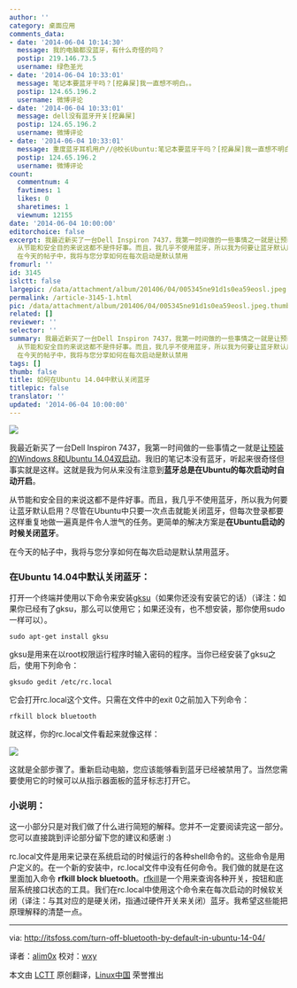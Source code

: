 ```yaml
---
author: ''
category: 桌面应用
comments_data:
- date: '2014-06-04 10:14:30'
  message: 我的电脑都没蓝牙，有什么奇怪的吗？
  postip: 219.146.73.5
  username: 绿色圣光
- date: '2014-06-04 10:33:01'
  message: 笔记本要蓝牙干吗？[挖鼻屎]我一直想不明白。。
  postip: 124.65.196.2
  username: 微博评论
- date: '2014-06-04 10:33:01'
  message: dell没有蓝牙开关[挖鼻屎]
  postip: 124.65.196.2
  username: 微博评论
- date: '2014-06-04 10:33:01'
  message: 重度蓝牙耳机用户//@校长Ubuntu:笔记本要蓝牙干吗？[挖鼻屎]我一直想不明白。。
  postip: 124.65.196.2
  username: 微博评论
count:
  commentnum: 4
  favtimes: 1
  likes: 0
  sharetimes: 1
  viewnum: 12155
date: '2014-06-04 10:00:00'
editorchoice: false
excerpt: 我最近新买了一台Dell Inspiron 7437，我第一时间做的一些事情之一就是让预装的Windows 8和Ubuntu 14.04双启动。我旧的笔记本没有蓝牙，听起来很奇怪但事实就是这样。这就是我为何从来没有注意到蓝牙总是在Ubuntu的每次启动时自动开启。
  从节能和安全目的来说这都不是件好事。而且，我几乎不使用蓝牙，所以我为何要让蓝牙默认启用？尽管在Ubuntu中只要一次点击就能关闭蓝牙，但每次登录都要这样重复地做一遍真是件令人泄气的任务。更简单的解决方案是在Ubuntu启动的时候关闭蓝牙。
  在今天的帖子中，我将与您分享如何在每次启动是默认禁用
fromurl: ''
id: 3145
islctt: false
largepic: /data/attachment/album/201406/04/005345ne91d1s0ea59eosl.jpeg
permalink: /article-3145-1.html
pic: /data/attachment/album/201406/04/005345ne91d1s0ea59eosl.jpeg.thumb.jpg
related: []
reviewer: ''
selector: ''
summary: 我最近新买了一台Dell Inspiron 7437，我第一时间做的一些事情之一就是让预装的Windows 8和Ubuntu 14.04双启动。我旧的笔记本没有蓝牙，听起来很奇怪但事实就是这样。这就是我为何从来没有注意到蓝牙总是在Ubuntu的每次启动时自动开启。
  从节能和安全目的来说这都不是件好事。而且，我几乎不使用蓝牙，所以我为何要让蓝牙默认启用？尽管在Ubuntu中只要一次点击就能关闭蓝牙，但每次登录都要这样重复地做一遍真是件令人泄气的任务。更简单的解决方案是在Ubuntu启动的时候关闭蓝牙。
  在今天的帖子中，我将与您分享如何在每次启动是默认禁用
tags: []
thumb: false
title: 如何在Ubuntu 14.04中默认关闭蓝牙
titlepic: false
translator: ''
updated: '2014-06-04 10:00:00'
---
```


![](/data/attachment/album/201406/04/005345ne91d1s0ea59eosl.jpeg)


我最近新买了一台Dell Inspiron 7437，我第一时间做的一些事情之一就是[让预装的Windows 8和Ubuntu 14.04双启动](http://itsfoss.com/install-ubuntu-1404-dual-boot-mode-windows-8-81-uefi/)。我旧的笔记本没有蓝牙，听起来很奇怪但事实就是这样。这就是我为何从来没有注意到**蓝牙总是在Ubuntu的每次启动时自动开启**。


从节能和安全目的来说这都不是件好事。而且，我几乎不使用蓝牙，所以我为何要让蓝牙默认启用？尽管在Ubuntu中只要一次点击就能关闭蓝牙，但每次登录都要这样重复地做一遍真是件令人泄气的任务。更简单的解决方案是**在Ubuntu启动的时候关闭蓝牙**。


在今天的帖子中，我将与您分享如何在每次启动是默认禁用蓝牙。


### 在Ubuntu 14.04中默认关闭蓝牙：


打开一个终端并使用以下命令来安装[gksu](https://wiki.gnome.org/action/show/Apps/Attic/gksu?action=show&redirect=gksu)（如果你还没有安装它的话）（译注：如果你已经有了gksu，那么可以使用它；如果还没有，也不想安装，那你使用sudo一样可以）。



```
sudo apt-get install gksu

```

gksu是用来在以root权限运行程序时输入密码的程序。当你已经安装了gksu之后，使用下列命令：



```
gksudo gedit /etc/rc.local

```

它会打开rc.local这个文件。只需在文件中的exit 0之前加入下列命令：



```
rfkill block bluetooth

```

就这样，你的rc.local文件看起来就像这样：


![](/data/attachment/album/201406/04/005346ue16akebeq1qgret.png)


这就是全部步骤了。重新启动电脑，您应该能够看到蓝牙已经被禁用了。当然您需要使用它的时候可以从指示器面板的蓝牙标志打开它。


### 小说明：


这一小部分只是对我们做了什么进行简短的解释。您并不一定要阅读完这一部分。您可以直接跳到评论部分留下您的建议和感谢 :)


rc.local文件是用来记录在系统启动的时候运行的各种shell命令的。这些命令是用户定义的。在一个新的安装中，rc.local文件中没有任何命令。我们做的就是在这里面加入命令 **rfkill block bluetooth**。[rfkill](http://wireless.kernel.org/en/users/Documentation/rfkill)是一个用来查询各种开关，按钮和底层系统接口状态的工具。我们在rc.local中使用这个命令来在每次启动的时候软关闭（译注：与其对应的是硬关闭，指通过硬件开关来关闭）蓝牙。我希望这些能把原理解释的清楚一点。




---


via: <http://itsfoss.com/turn-off-bluetooth-by-default-in-ubuntu-14-04/>


译者：[alim0x](https://github.com/alim0x) 校对：[wxy](https://github.com/wxy)


本文由 [LCTT](https://github.com/LCTT/TranslateProject) 原创翻译，[Linux中国](http://linux.cn/) 荣誉推出